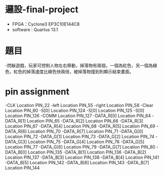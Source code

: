 # 邏設-final-project
- FPGA：Cyclone3 EP3C10E144C8
- software : Quartus 13.1
  
# 題目
-閃躲遊戲，玩家可控制人物左右移動，掉落物有兩個，一個為紅色，另一個為綠色，紅色的掉落速度比綠色快兩倍，被掉落物撞到則顯示結束畫面。

# pin assignment
-CLK	      Location	PIN_22
-left	      Location	PIN_55
-right	    Location	PIN_58
-Clear	    Location	PIN_60
-S[0]       Location	PIN_124
-S[0]       Location	PIN_125
-S[0]       Location	PIN_126
-COMM	      Location	PIN_127
-DATA_R[0]	Location	PIN_64
-DATA_R[1]	Location	PIN_65
-DATA_R[2]	Location	PIN_66
-DATA_R[3]	Location	PIN_67
-DATA_R[4]	Location	PIN_68
-DATA_R[5]	Location	PIN_69
-DATA_R[6]	Location	PIN_70
-DATA_R[7]	Location	PIN_71
-DATA_G[0]	Location	PIN_72
-DATA_G[1]	Location	PIN_73
-DATA_G[2]	Location	PIN_74
-DATA_G[3]	Location	PIN_75
-DATA_G[4]	Location	PIN_76
-DATA_G[5]	Location	PIN_77
-DATA_G[6]	Location	PIN_79
-DATA_G[7]	Location	PIN_80
-DATA_B[0]	Location	PIN_135
-DATA_B[1]	Location	PIN_136
-DATA_B[2]	Location	PIN_137
-DATA_B[3]	Location	PIN_138
-DATA_B[4]	Location	PIN_141
-DATA_B[5]	Location	PIN_142
-DATA_B[6]	Location	PIN_143
-DATA_B[7]	Location	PIN_144
